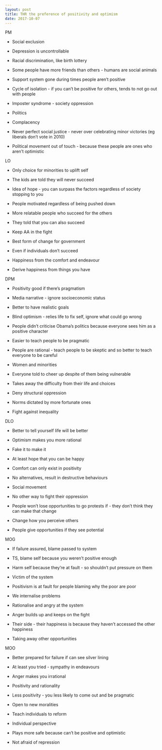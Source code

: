 ```yaml
---
layout: post
title: THR the preference of positivity and optimism
date: 2017-10-07
---
```



PM

- Social exclusion
- Depression is uncontrollable
- Racial discrimination, like birth lottery
- Some people have more friends than others - humans are social animals
- Support system gone during times people aren’t positive
- Cycle of isolation - if you can’t be positive for others, tends to not go out with people
- Imposter syndrome - society oppression

- Politics
- Complacency
- Never perfect social justice - never over celebrating minor victories (eg liberals don’t vote in 2010)
- Political movement out of touch - because these people are ones who aren’t optimistic

LO

- Only choice for minorities to uplift self
- The kids are told they will never succeed
- Idea of hope - you can surpass the factors regardless of society stopping to you
- People motivated regardless of being pushed down

- More relatable people who succeed for the others
- They told that you can also succeed

- Keep AA in the fight
- Best form of change for government

- Even if individuals don’t succeed
- Happiness from the comfort and endeavour
- Derive happiness from things you have

DPM

- Positivity good if there’s pragmatism

- Media narrative - ignore socioeconomic status
- Better to have realistic goals
- Blind optimism - relies life to fix self, ignore what could go wrong

- People didn’t criticise Obama’s politics because everyone sees him as a positive character

- Easier to teach people to be pragmatic
- People are rational - teach people to be skeptic and so better to teach everyone to be careful

- Women and minorities
- Everyone told to cheer up despite of them being vulnerable
- Takes away the difficulty from their life and choices
- Deny structural oppression
- Norms dictated by more fortunate ones
- Fight against inequality

DLO

- Better to tell yourself life will be better

- Optimism makes you more rational

- Fake it to make it
- At least hope that you can be happy

- Comfort can only exist in positivity
- No alternatives, result in destructive behaviours

- Social movement
- No other way to fight their oppression
- People won’t lose opportunities to go protests if - they don’t think they can make that change

- Change how you perceive others
- People give opportunities if they see potential

MOG

- If failure assured, blame passed to system
- TS, blame self because you weren’t positive enough
- Harm self because they’re at fault - so shouldn’t put pressure on them
- Victim of the system

- Positivism is at fault for people blaming why the poor are poor
- We internalise problems
- Rationalise and angry at the system
- Anger builds up and keeps on the fight

- Their side - their happiness is because they haven’t accessed the other happiness
- Taking away other opportunities

MOO

- Better prepared for failure if can see silver lining
- At least you tried - sympathy in endeavours

- Anger makes you irrational

- Positivity and rationality
- Less positivity - you less likely to come out and be pragmatic

- Open to new moralities
- Teach individuals to reform

- Individual perspective
- Plays more safe because can’t be positive and optimistic
- Not afraid of repression
